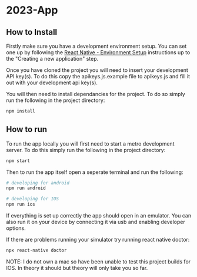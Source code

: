 # 2023-App

## How to Install

Firstly make sure you have a development environment setup. You can set one up by following the [React Native - Environment Setup](https://reactnative.dev/docs/environment-setup) instructions up to the "Creating a new application" step.

Once you have cloned the project you will need to insert your development API key(s). To do this copy the apikeys.js.example file to apikeys.js and fill it out with your development api key(s).

You will then need to install dependancies for the project. To do so simply run the following in the project directory:

```bash
npm install
```

## How to run

To run the app locally you will first need to start a metro development server. To do this simply run the following in the project directory:

```bash
npm start
```

Then to run the app itself open a seperate terminal and run the following:

```bash
# developing for android
npm run android

# developing for IOS
npm run ios
```

If everything is set up correctly the app should open in an emulator. You can also run it on your device by connecting it via usb and enabling developer options.

If there are problems running your simulator try running react native doctor:

```bash
npx react-native doctor
```

NOTE: I do not own a mac so have been unable to test this project builds for IOS. In theory it should but theory will only take you so far.
